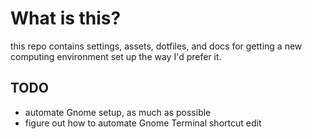 # What is this?

this repo contains settings, assets, dotfiles, and docs for getting a new computing environment set up the way I'd prefer it.

## TODO

- automate Gnome setup, as much as possible
- figure out how to automate Gnome Terminal shortcut edit
